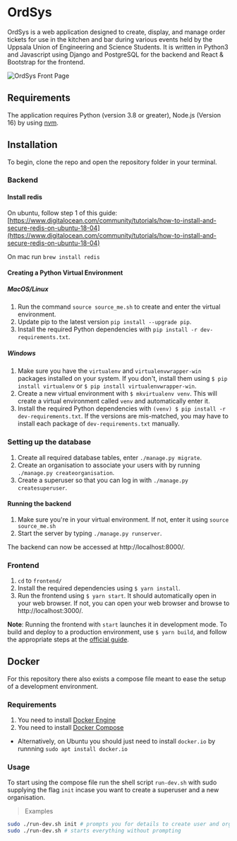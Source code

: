 # OrdSys

OrdSys is a web application designed to create, display, and manage order tickets for use in the kitchen and bar during
various events held by the Uppsala Union of Engineering and Science Students. It is written in Python3 and Javascript 
using Django and PostgreSQL for the backend and React & Bootstrap for the frontend. 

![OrdSys Front Page](https://user-images.githubusercontent.com/55285451/222741000-bef088f4-3945-4cb6-8c42-3000a8af3b11.png)


## Requirements

The application requires Python (version 3.8 or greater), Node.js (Version 16) by using [nvm](https://github.com/nvm-sh/nvm).

## Installation

To begin, clone the repo and open the repository folder in your terminal.

### Backend

#### Install redis

On ubuntu, follow step 1 of this guide: [https://www.digitalocean.com/community/tutorials/how-to-install-and-secure-redis-on-ubuntu-18-04](https://www.digitalocean.com/community/tutorials/how-to-install-and-secure-redis-on-ubuntu-18-04)

On mac run `brew install redis`

#### Creating a Python Virtual Environment

##### MacOS/Linux

1. Run the command `source source_me.sh` to create and enter the virtual environment.
2. Update pip to the latest version `pip install --upgrade pip`.
3. Install the required Python dependencies with `pip install -r dev-requirements.txt`.

##### Windows

1. Make sure you have the `virtualenv` and `virtualenvwrapper-win` packages installed on your system.
If you don't, install them using `$ pip install virtualenv` or `$ pip install virtualenvwrapper-win`.
2. Create a new virtual environment with `$ mkvirtualenv venv`. This will create a virtual environment called `venv` 
and automatically enter it.
3. Install the required Python dependencies with `(venv) $ pip install -r dev-requirements.txt`.
If the versions are mis-matched, you may have to install each package of `dev-requirements.txt` manually.

### Setting up the database

1. Create all required database tables, enter `./manage.py migrate`.
2. Create an organisation to associate your users with by running `./manage.py createorganisation`.
3. Create a superuser so that you can log in with `./manage.py createsuperuser`.

#### Running the backend

1. Make sure you're in your virtual environment. If not, enter it using `source source_me.sh`
2. Start the server by typing `./manage.py runserver`.

The backend can now be accessed at http://localhost:8000/.

### Frontend

1. `cd` to `frontend/`
2. Install the required dependencies using `$ yarn install`.
3. Run the frontend using `$ yarn start`. It should automatically open in your web browser. If not,
you can open your web browser and browse to http://localhost:3000/.

__Note__: Running the frontend with `start` launches it in development mode. To build and deploy to a production
environment, use `$ yarn build`, and follow the appropriate steps at the
[official guide](https://create-react-app.dev/docs/deployment/).

## Docker

For this repository there also exists a compose file meant to ease the setup of a development environment.

### Requirements
1. You need to install [Docker Engine](https://docs.docker.com/engine/install/)
2. You need to install [Docker Compose](https://docs.docker.com/compose/install/)
- Alternatively, on Ubuntu you should just need to install `docker.io` by runnning `sudo apt install docker.io`

### Usage

To start using the compose file run the shell script `run-dev.sh` with sudo supplying the flag `init` incase you want to create a superuser and a new organisation.
> Examples
```bash
sudo ./run-dev.sh init # prompts you for details to create user and org
sudo ./run-dev.sh # starts everything without prompting
```
